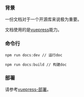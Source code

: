 ### 背景

一份文档对于一个开源库来说极为重要。

文档使用的是[vuepress](https://vuepress.vuejs.org/zh/guide/ "vuepress")能力。

### 命令行
```
npm run docs:dev // 运行doc
```
```
npm run docs:build // 构建doc
```

### 部署
请参考[vuepress-部署](https://vuepress.vuejs.org/zh/guide/deploy.html#%E4%BA%91%E5%BC%80%E5%8F%91-cloudbase)。
